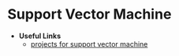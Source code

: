 
# Support Vector Machine 







- **Useful Links**
  - [projects for support vector machine](https://www.google.com/search?source=hp&ei=rwr4XLmqD9GCyAPUkLjYBg&q=projects+for+support+vector+machine&oq=projects+for+support+vec&gs_l=psy-ab.1.0.33i22i29i30l6.893.11378..12712...1.0..0.233.4659.0j22j4......0....1..gws-wiz.....0..35i39j0j0i131j0i10j0i22i30.AxeuYKcPM4I)
